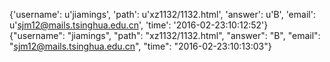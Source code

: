 {'username': u'jiamings', 'path': u'xz1132/1132.html', 'answer': u'B', 'email': u'sjm12@mails.tsinghua.edu.cn', 'time': '2016-02-23:10:12:52'}
{"username": "jiamings", "path": "xz1132/1132.html", "answer": "B", "email": "sjm12@mails.tsinghua.edu.cn", "time": "2016-02-23:10:13:03"}